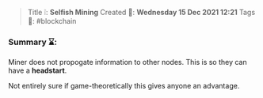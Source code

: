 > Title ❕: **Selfish Mining**
> Created 📅: **Wednesday 15 Dec 2021 12:21**
  Tags 📎: #blockchain 

### Summary ⌛:
Miner does not propogate information to other nodes. This is so they can have a **headstart**.

Not entirely sure if game-theoretically this gives anyone an advantage.